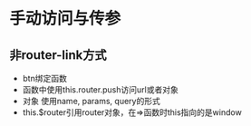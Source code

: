 # 手动访问与传参

## 非router-link方式

* btn绑定函数
* 函数中使用this.router.push访问url或者对象
* 对象 使用name, params, query的形式
* this.$router引用router对象，在=>函数时this指向的是window 